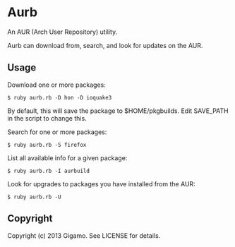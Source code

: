# Aurb

An AUR (Arch User Repository) utility.

Aurb can download from, search, and look for updates on the AUR.

## Usage

Download one or more packages:

    $ ruby aurb.rb -D hon -D ioquake3

By default, this will save the package to $HOME/pkgbuilds. Edit SAVE_PATH in the script to change this.

Search for one or more packages:

    $ ruby aurb.rb -S firefox

List all available info for a given package:

    $ ruby aurb.rb -I aurbuild

Look for upgrades to packages you have installed from the AUR:

    $ ruby aurb.rb -U

## Copyright

Copyright (c) 2013 Gigamo. See LICENSE for details.
